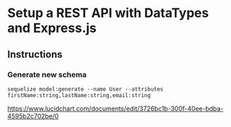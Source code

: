 # Setup a REST API with DataTypes and Express.js

## Instructions 
### Generate new schema 
```  
sequelize model:generate --name User --attributes firstName:string,lastName:string,email:string
```
https://www.lucidchart.com/documents/edit/3726bc1b-300f-40ee-bdba-4595b2c702be/0
